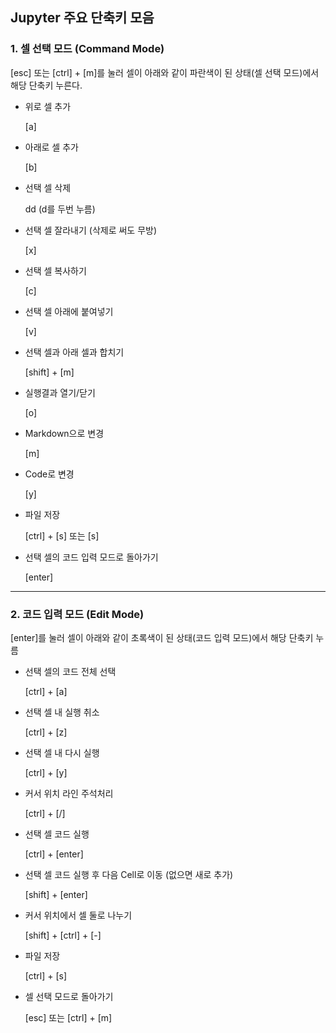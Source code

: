 ## Jupyter 주요 단축키 모음



### 1. 셀 선택 모드 (Command Mode)

[esc] 또는 [ctrl] + [m]를 눌러 셀이 아래와 같이 파란색이 된 상태(셀 선택 모드)에서 해당 단축키 누른다.

* 위로 셀 추가

  [a]



* 아래로 셀 추가

  [b]



* 선택 셀 삭제

  dd (d를 두번 누름)



* 선택 셀 잘라내기 (삭제로 써도 무방)

  [x]



* 선택 셀 복사하기 

  [c] 



* 선택 셀 아래에 붙여넣기

  [v] 



* 선택 셀과 아래 셀과 합치기

  [shift] + [m]



* 실행결과 열기/닫기

  [o]



* Markdown으로 변경

  [m]



* Code로 변경

  [y]



* 파일 저장

  [ctrl] + [s] 또는 [s] 







* 선택 셀의 코드 입력 모드로 돌아가기

  [enter]



---



### 2. 코드 입력 모드 (Edit Mode)

[enter]를 눌러 셀이 아래와 같이 초록색이 된 상태(코드 입력 모드)에서 해당 단축키 누름



* 선택 셀의 코드 전체 선택

  [ctrl] + [a]



* 선택 셀 내 실행 취소

  [ctrl] + [z]



* 선택 셀 내 다시 실행

  [ctrl] + [y]



* 커서 위치 라인 주석처리

  [ctrl] + [/]



* 선택 셀 코드 실행

  [ctrl] + [enter]



* 선택 셀 코드 실행 후 다음 Cell로 이동 (없으면 새로 추가)

  [shift] + [enter]



* 커서 위치에서 셀 둘로 나누기

  [shift] + [ctrl] + [-]



* 파일 저장

  [ctrl] + [s]



* 셀 선택 모드로 돌아가기

  [esc] 또는 [ctrl] + [m]
